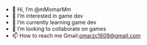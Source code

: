 - 👋 Hi, I’m @mMomarMm
- 👀 I’m interested in game dev
- 🌱 I’m currently learning game dev
- 💞️ I’m looking to collaborate on games
- 📫 How to reach me Gmail:omarzc1609@gmail.com

<!---
mMomarMm/mMomarMm is a ✨ special ✨ repository because its `README.md` (this file) appears on your GitHub profile.
You can click the Preview link to take a look at your changes.
--->
